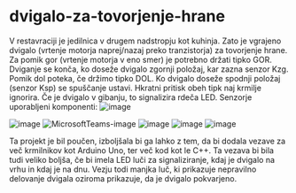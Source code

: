 # dvigalo-za-tovorjenje-hrane
V restavraciji je jedilnica v drugem nadstropju kot kuhinja. Zato je vgrajeno dvigalo (vrtenje motorja naprej/nazaj preko tranzistorja) za tovorjenje hrane. Za pomik gor (vrtenje motorja v eno smer) je potrebno držati tipko GOR. Dviganje se konča, ko doseže dvigalo zgornji položaj, kar zazna senzor Kzg. Pomik dol poteka, če držimo tipko DOL. Ko dvigalo doseže spodnji položaj (senzor Ksp) se spuščanje ustavi. Hkratni pritisk obeh tipk naj krmilje ignorira. Če je dvigalo v gibanju, to signalizira rdeča LED. Senzorje
uporabljeni komponenti:
![image](https://user-images.githubusercontent.com/130037393/231946386-e2aabad5-c3f1-4590-a7b8-d8a6ccd23c6f.png)

![image](https://user-images.githubusercontent.com/130037393/231949950-84486b89-ac5d-44cb-881a-95f874f5d6eb.png)
![MicrosoftTeams-image](https://user-images.githubusercontent.com/130037393/231961676-03d69cb1-e279-47b8-a014-ecd0f3ede76e.png)
![image](https://user-images.githubusercontent.com/130037393/231962126-4119796e-ffce-4262-9469-14ac1349b7af.png)
![image](https://user-images.githubusercontent.com/130037393/231994953-eb73e5e9-8094-47f6-9547-93ed9d9c8294.png)
![image](https://user-images.githubusercontent.com/130037393/232001502-cc90a889-7e33-47eb-8ec8-905343b8ef66.png)

Ta projekt je bil poučen, izboljšala bi ga lahko z tem, da bi dodala vezave za več krmilnikov kot Arduino Uno, ter več kod kot le C++. Ta vezava bi bila tudi veliko boljša, če bi imela LED luči za signaliziranje, kdaj je dvigalo na vrhu in kdaj je na dnu. Vezju todi manjka luč, ki prikazuje nepravilno delovanje dvigala oziroma prikazuje, da je dvigalo pokvarjeno.




